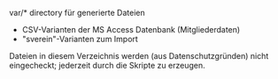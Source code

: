 var/* directory für generierte Dateien
* CSV-Varianten der MS Access Datenbank (Mitgliederdaten)
* "sverein"-Varianten zum Import

Dateien in diesem Verzeichnis werden (aus Datenschutzgründen) nicht eingecheckt;
jederzeit durch die Skripte zu erzeugen.